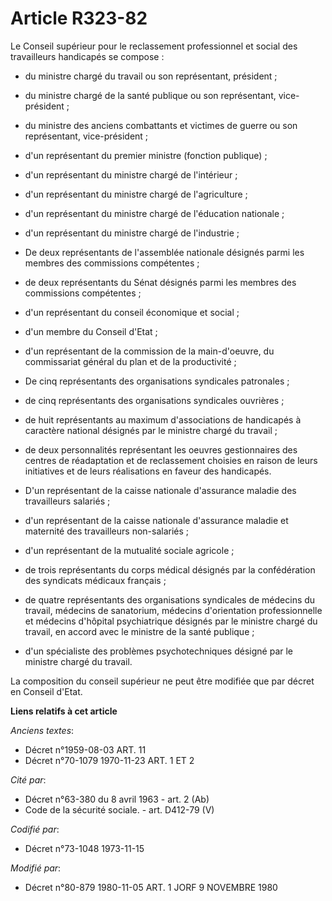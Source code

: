# Article R323-82

Le Conseil supérieur pour le reclassement professionnel et social des travailleurs handicapés se compose :

- du ministre chargé du travail ou son représentant, président ;

- du ministre chargé de la santé publique ou son représentant, vice-président ;

- du ministre des anciens combattants et victimes de guerre ou son représentant, vice-président ;

- d'un représentant du premier ministre (fonction publique) ;

- d'un représentant du ministre chargé de l'intérieur ;

- d'un représentant du ministre chargé de l'agriculture ;

- d'un représentant du ministre chargé de l'éducation nationale ;

- d'un représentant du ministre chargé de l'industrie ;

- De deux représentants de l'assemblée nationale désignés parmi les membres des commissions compétentes ;

- de deux représentants du Sénat désignés parmi les membres des commissions compétentes ;

- d'un représentant du conseil économique et social ;

- d'un membre du Conseil d'Etat ;

- d'un représentant de la commission de la main-d'oeuvre, du commissariat général du plan et de la productivité ;

- De cinq représentants des organisations syndicales patronales ;

- de cinq représentants des organisations syndicales ouvrières ;

- de huit représentants au maximum d'associations de handicapés à caractère national désignés par le ministre chargé du
travail ;

- de deux personnalités représentant les oeuvres gestionnaires des centres de réadaptation et de reclassement choisies en
raison de leurs initiatives et de leurs réalisations en faveur des handicapés.

- D'un représentant de la caisse nationale d'assurance maladie des travailleurs salariés ;

- d'un représentant de la caisse nationale d'assurance maladie et maternité des travailleurs non-salariés ;

- d'un représentant de la mutualité sociale agricole ;

- de trois représentants du corps médical désignés par la confédération des syndicats médicaux français ;

- de quatre représentants des organisations syndicales de médecins du travail, médecins de sanatorium, médecins d'orientation
professionnelle et médecins d'hôpital psychiatrique désignés par le ministre chargé du travail, en accord avec le ministre de
la santé publique ;

- d'un spécialiste des problèmes psychotechniques désigné par le ministre chargé du travail.

La composition du conseil supérieur ne peut être modifiée que par décret en Conseil d'Etat.

**Liens relatifs à cet article**

_Anciens textes_:

  - Décret n°1959-08-03 ART. 11
  - Décret n°70-1079 1970-11-23 ART. 1 ET 2

_Cité par_:

  - Décret n°63-380 du 8 avril 1963 - art. 2 (Ab)
  - Code de la sécurité sociale. - art. D412-79 (V)

_Codifié par_:

  - Décret n°73-1048 1973-11-15

_Modifié par_:

  - Décret n°80-879 1980-11-05 ART. 1 JORF 9 NOVEMBRE 1980
